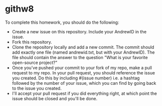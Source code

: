 # githw8

To complete this homework, you should do the following:
- Create a new issue on this repository. Include your AndrewID in the issue.
- Fork this repository.
- Clone the repository locally and add a new commit. The commit should add
  exactly one file (named andrewid.txt, but with your AndrewID). The file should
  contain the answer to the question "What is your favorite open-source
  project?"
- Once you've pushed your commit to your fork of my repo, make a pull request to
  my repo. In your pull request, you should reference the issue you created. Do
  this by including #(issue number) i.e. a hashtag followed by the number of
  your issue, which you can find by going back to the issue you created.
- I'll accept your pull request if you did everything right, at which point the
  issue should be closed and you'll be done.
